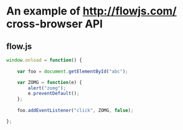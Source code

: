 # An example of http://flowjs.com/ cross-browser API

## flow.js

```javascript
window.onload = function() {
    
    var foo = document.getElementById("abc");

    var ZOMG = function(e) {
        alert("zomg");
        e.preventDefault();
    };
	
    foo.addEventListener("click", ZOMG, false);

};

```

